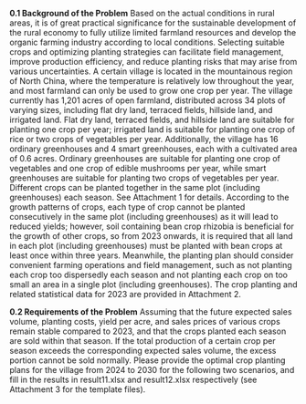 **0.1 Background of the Problem**
Based on the actual conditions in rural areas, it is of great practical significance for the sustainable development of the rural economy to fully utilize limited farmland resources and develop the organic farming industry according to local conditions. Selecting suitable crops and optimizing planting strategies can facilitate field management, improve production efficiency, and reduce planting risks that may arise from various uncertainties. A certain village is located in the mountainous region of North China, where the temperature is relatively low throughout the year, and most farmland can only be used to grow one crop per year. The village currently has 1,201 acres of open farmland, distributed across 34 plots of varying sizes, including flat dry land, terraced fields, hillside land, and irrigated land. Flat dry land, terraced fields, and hillside land are suitable for planting one crop per year; irrigated land is suitable for planting one crop of rice or two crops of vegetables per year. Additionally, the village has 16 ordinary greenhouses and 4 smart greenhouses, each with a cultivated area of 0.6 acres. Ordinary greenhouses are suitable for planting one crop of vegetables and one crop of edible mushrooms per year, while smart greenhouses are suitable for planting two crops of vegetables per year. Different crops can be planted together in the same plot (including greenhouses) each season. See Attachment 1 for details. According to the growth patterns of crops, each type of crop cannot be planted consecutively in the same plot (including greenhouses) as it will lead to reduced yields; however, soil containing bean crop rhizobia is beneficial for the growth of other crops, so from 2023 onwards, it is required that all land in each plot (including greenhouses) must be planted with bean crops at least once within three years. Meanwhile, the planting plan should consider convenient farming operations and field management, such as not planting each crop too dispersedly each season and not planting each crop on too small an area in a single plot (including greenhouses). The crop planting and related statistical data for 2023 are provided in Attachment 2.

**0.2 Requirements of the Problem**
Assuming that the future expected sales volume, planting costs, yield per acre, and sales prices of various crops remain stable compared to 2023, and that the crops planted each season are sold within that season. If the total production of a certain crop per season exceeds the corresponding expected sales volume, the excess portion cannot be sold normally. Please provide the optimal crop planting plans for the village from 2024 to 2030 for the following two scenarios, and fill in the results in result11.xlsx and result12.xlsx respectively (see Attachment 3 for the template files).
